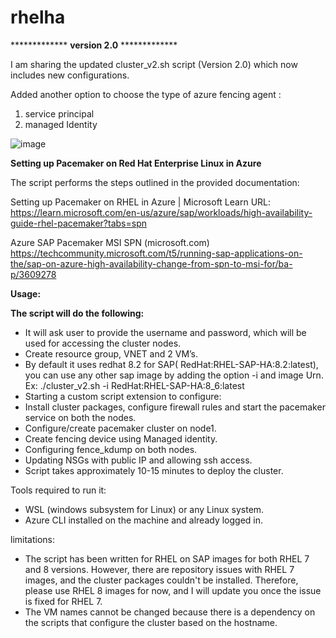 # rhelha

************* ****version 2.0**** *************

I am sharing the updated cluster_v2.sh script (Version 2.0) which now includes new configurations.

Added another option to choose the type of azure fencing agent :

1) service principal
2) managed Identity

![image](https://github.com/esanchezvela/rhelha/assets/139609488/4a4e9f40-2d35-4c17-b89d-faf505278ba9)


**Setting up Pacemaker on Red Hat Enterprise Linux in Azure**

  The script performs the steps outlined in the provided documentation:
 
Setting up Pacemaker on RHEL in Azure | Microsoft Learn URL: https://learn.microsoft.com/en-us/azure/sap/workloads/high-availability-guide-rhel-pacemaker?tabs=spn

Azure SAP Pacemaker MSI SPN (microsoft.com) https://techcommunity.microsoft.com/t5/running-sap-applications-on-the/sap-on-azure-high-availability-change-from-spn-to-msi-for/ba-p/3609278
 
**Usage:**
 
**The script will do the following:**
 
-	It will ask user to provide the username and password, which will be used for accessing the cluster nodes.
-	Create resource group, VNET and 2 VM’s.
-	By default it uses redhat 8.2 for SAP( RedHat:RHEL-SAP-HA:8.2:latest), you can use any other sap image by adding the option -i and image Urn.
Ex:
./cluster_v2.sh -i RedHat:RHEL-SAP-HA:8_6:latest
-	Starting a custom script extension to configure:
  -	Install cluster packages, configure firewall rules and start the pacemaker service on both the nodes.
  -	Configure/create pacemaker cluster on node1.
  -	Create fencing device using Managed identity.
  -	Configuring fence_kdump on both nodes.
-	Updating NSGs with public IP and allowing ssh access. 
-	Script takes approximately 10-15 minutes to deploy the cluster.
 
Tools required to run it:
-	WSL (windows subsystem for Linux) or any Linux system.
-	Azure CLI installed on the machine and already logged in.
 
limitations:
-	The script has been written for RHEL on SAP images for both RHEL 7 and 8 versions. However, there are repository issues with RHEL 7 images, and the cluster packages couldn't be installed. Therefore, please use RHEL 8 images for now, and I will update you once the issue is fixed for RHEL 7.
-	The VM names cannot be changed because there is a dependency on the scripts that configure the cluster based on the hostname.
